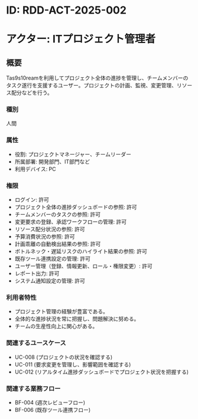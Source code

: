 # ID: RDD-ACT-2025-002

# アクター: ITプロジェクト管理者

## 概要

Tas9s10reamを利用してプロジェクト全体の進捗を管理し、チームメンバーのタスク遂行を支援するユーザー。プロジェクトの計画、監視、変更管理、リソース配分などを行う。

### 種別

人間

### 属性

- 役割: プロジェクトマネージャー、チームリーダー
- 所属部署: 開発部門、IT部門など
- 利用デバイス: PC

### 権限

- ログイン: 許可
- プロジェクト全体の進捗ダッシュボードの参照: 許可
- チームメンバーのタスクの参照: 許可
- 変更要求の登録、承認ワークフローの管理: 許可
- リソース配分状況の参照: 許可
- 予算消費状況の参照: 許可
- 計画乖離の自動検出結果の参照: 許可
- ボトルネック・遅延リスクのハイライト結果の参照: 許可
- 既存ツール連携設定の管理: 許可
- ユーザー管理（登録、情報更新、ロール・権限変更）: 許可
- レポート出力: 許可
- システム通知設定の管理: 許可

### 利用者特性

- プロジェクト管理の経験が豊富である。
- 全体的な進捗状況を常に把握し、問題解決に努める。
- チームの生産性向上に関心がある。

### 関連するユースケース

- UC-008 (プロジェクトの状況を確認する)
- UC-011 (要求変更を管理し、影響範囲を確認する)
- UC-012 (リアルタイム進捗ダッシュボードでプロジェクト状況を把握する)

### 関連する業務フロー

- BF-004 (週次レビューフロー)
- BF-006 (既存ツール連携フロー)
